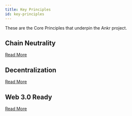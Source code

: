```yaml
---
title: Key Principles
id: key-principles
---
```


These are the Core Principles that underpin the Ankr project.

## Chain Neutrality 
[Read More](chain-neutral)

## Decentralization
[Read More](decentralization)

## Web 3.0 Ready
[Read More](web-3.0)
